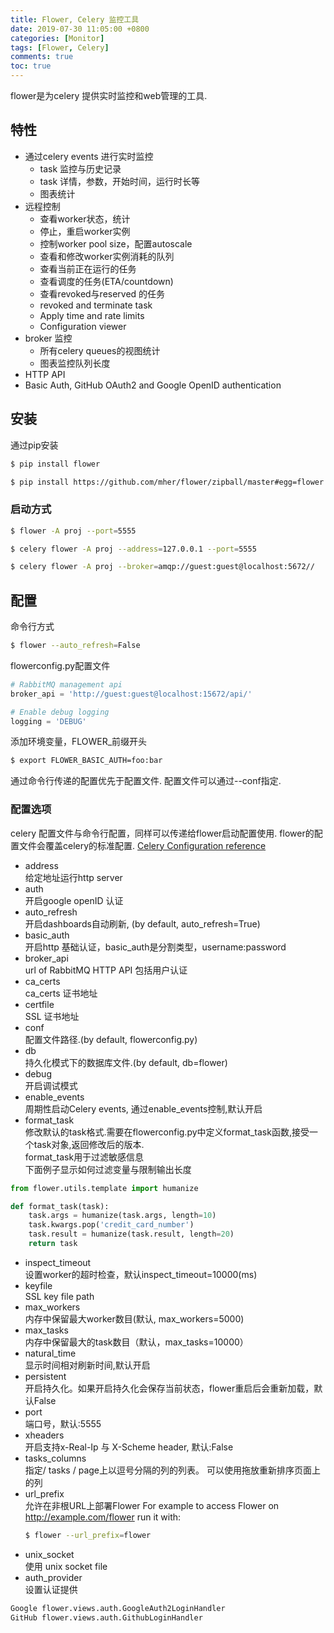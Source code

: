 ```yaml
---
title: Flower, Celery 监控工具
date: 2019-07-30 11:05:00 +0800
categories: [Monitor]
tags: [Flower, Celery]
comments: true
toc: true
---
```


flower是为celery 提供实时监控和web管理的工具.

## 特性
* 通过celery events 进行实时监控
  * task 监控与历史记录
  * task 详情，参数，开始时间，运行时长等
  * 图表统计
* 远程控制
  * 查看worker状态，统计
  * 停止，重启worker实例
  * 控制worker pool size，配置autoscale
  * 查看和修改worker实例消耗的队列
  * 查看当前正在运行的任务
  * 查看调度的任务(ETA/countdown)
  * 查看revoked与reserved 的任务
  * revoked and terminate task
  * Apply time and rate limits
  * Configuration viewer
* broker 监控
  * 所有celery queues的视图统计
  * 图表监控队列长度
* HTTP API
* Basic Auth, GitHub OAuth2 and Google OpenID authentication


## 安装
通过pip安装
```bash
$ pip install flower
```
```bash
$ pip install https://github.com/mher/flower/zipball/master#egg=flower
```

### 启动方式
```bash 
$ flower -A proj --port=5555
```
```bash 
$ celery flower -A proj --address=127.0.0.1 --port=5555
```
```bash 
$ celery flower -A proj --broker=amqp://guest:guest@localhost:5672//
```

## 配置
命令行方式
```bash
$ flower --auto_refresh=False
```
flowerconfig.py配置文件
```python
# RabbitMQ management api
broker_api = 'http://guest:guest@localhost:15672/api/'

# Enable debug logging
logging = 'DEBUG'
```
添加环境变量，FLOWER_前缀开头
```bash
$ export FLOWER_BASIC_AUTH=foo:bar
```
通过命令行传递的配置优先于配置文件.
配置文件可以通过--conf指定.

### 配置选项
celery 配置文件与命令行配置，同样可以传递给flower启动配置使用. flower的配置文件会覆盖celery的标准配置.
[Celery Configuration reference](http://docs.celeryproject.org/en/latest/userguide/configuration.html)

* address  
  给定地址运行http server
* auth  
  开启google openID 认证
* auto_refresh  
开启dashboards自动刷新, (by default, auto_refresh=True)
* basic_auth  
  开启http 基础认证，basic_auth是分割类型，username:password
* broker_api  
  url of RabbitMQ HTTP API 包括用户认证
* ca_certs  
  ca_certs 证书地址
* certfile  
  SSL 证书地址
* conf   
  配置文件路径.(by default, flowerconfig.py)
* db  
  持久化模式下的数据库文件.(by default, db=flower)
* debug  
  开启调试模式
* enable_events  
周期性启动Celery events, 通过enable_events控制,默认开启
* format_task  
  修改默认的task格式.需要在flowerconfig.py中定义format_task函数,接受一个task对象,返回修改后的版本.  
  format_task用于过滤敏感信息  
  下面例子显示如何过滤变量与限制输出长度  
```python 
from flower.utils.template import humanize

def format_task(task):
    task.args = humanize(task.args, length=10)
    task.kwargs.pop('credit_card_number')
    task.result = humanize(task.result, length=20)
    return task
```
* inspect_timeout  
  设置worker的超时检查，默认inspect_timeout=10000(ms)
* keyfile  
  SSL key file path
* max_workers  
  内存中保留最大worker数目(默认, max_workers=5000)
* max_tasks  
  内存中保留最大的task数目（默认，max_tasks=10000）
* natural_time  
  显示时间相对刷新时间,默认开启
* persistent  
  开启持久化。如果开启持久化会保存当前状态，flower重启后会重新加载，默认False
* port  
  端口号，默认:5555
* xheaders  
  开启支持x-Real-Ip 与 X-Scheme header, 默认:False
* tasks_columns  
  指定/ tasks / page上以逗号分隔的列的列表。 可以使用拖放重新排序页面上的列
* url_prefix  
  允许在非根URL上部署Flower
  For example to access Flower on http://example.com/flower run it with:
  ```bash 
  $ flower --url_prefix=flower
  ```
* unix_socket  
  使用 unix socket file
* auth_provider  
  设置认证提供
```bash 
Google flower.views.auth.GoogleAuth2LoginHandler
GitHub flower.views.auth.GithubLoginHandler
```




  





